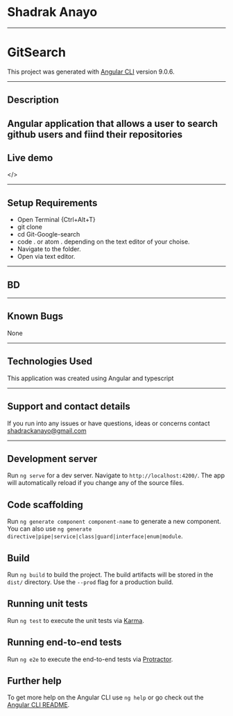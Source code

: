 
# Shadrak Anayo

---

# GitSearch

This project was generated with [Angular CLI](https://github.com/angular/angular-cli) version 9.0.6.

---

## Description
Angular application that allows a user to  search github users and fiind their repositories
---

## Live demo

</>

---


## Setup Requirements
* Open Terminal {Ctrl+Alt+T}
* git clone
* cd Git-Google-search
* code . or atom . depending on the text editor of your choise.
* Navigate to the folder.
* Open via text editor.

---


## BD

---

## Known Bugs
None

---

## Technologies Used
This application was created using Angular and typescript

---

## Support and contact details
If you run into any issues or have questions, ideas or concerns contact <shadrackanayo@gmail.com>


---

## Development server

Run `ng serve` for a dev server. Navigate to `http://localhost:4200/`. The app will automatically reload if you change any of the source files.

## Code scaffolding

Run `ng generate component component-name` to generate a new component. You can also use `ng generate directive|pipe|service|class|guard|interface|enum|module`.

## Build

Run `ng build` to build the project. The build artifacts will be stored in the `dist/` directory. Use the `--prod` flag for a production build.

## Running unit tests

Run `ng test` to execute the unit tests via [Karma](https://karma-runner.github.io).

## Running end-to-end tests

Run `ng e2e` to execute the end-to-end tests via [Protractor](http://www.protractortest.org/).

## Further help

To get more help on the Angular CLI use `ng help` or go check out the [Angular CLI README](https://github.com/angular/angular-cli/blob/master/README.md).


